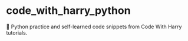 # code_with_harry_python
🐍 Python practice and self-learned code snippets from Code With Harry tutorials.
